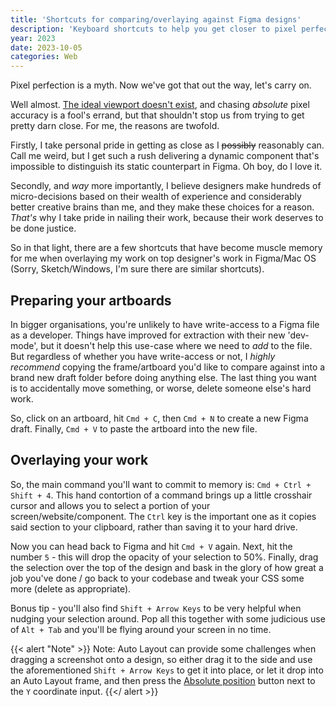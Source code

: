 ```yaml
---
title: 'Shortcuts for comparing/overlaying against Figma designs'
description: 'Keyboard shortcuts to help you get closer to pixel perfection'
year: 2023
date: 2023-10-05
categories: Web
---
```


Pixel perfection is a myth. Now we've got that out the way, let's carry on.

Well almost. [The ideal viewport doesn't exist](https://viewports.fyi/), and chasing *absolute* pixel accuracy is a fool's errand, but that shouldn't stop us from trying to get pretty darn close. For me, the reasons are twofold.

Firstly, I take personal pride in getting as close as I ~~possibly~~ reasonably can. Call me weird, but I get such a rush delivering a dynamic component that's impossible to distinguish its static counterpart in Figma. Oh boy, do I love it.

Secondly, and *way* more importantly, I believe designers make hundreds of micro-decisions based on their wealth of experience and considerably better creative brains than me, and they make these choices for a reason. _That's_ why I take pride in nailing their work, because their work deserves to be done justice.

So in that light, there are a few shortcuts that have become muscle memory for me when overlaying my work on top designer's work in Figma/Mac OS (Sorry, Sketch/Windows, I'm sure there are similar shortcuts).

## Preparing your artboards

In bigger organisations, you're unlikely to have write-access to a Figma file as a developer. Things have improved for extraction with their new 'dev-mode', but it doesn't help this use-case where we need to _add_ to the file. But regardless of whether you have write-access or not, I *highly recommend* copying the frame/artboard you'd like to compare against into a brand new draft folder before doing anything else. The last thing you want is to accidentally move something, or worse, delete someone else's hard work.

So, click on an artboard, hit `Cmd + C`, then `Cmd + N` to create a new Figma draft. Finally, `Cmd + V` to paste the artboard into the new file.

## Overlaying your work

So, the main command you'll want to commit to memory is: `Cmd + Ctrl + Shift + 4`. This hand contortion of a command brings up a little crosshair cursor and allows you to select a portion of your screen/website/component. The `Ctrl` key is the important one as it copies said section	to your clipboard, rather than saving it to your hard drive.

Now you can head back to Figma and hit `Cmd + V` again. Next, hit the number `5` - this will drop the opacity of your selection to 50%. Finally, drag the selection over the top of the design and bask in the glory of how great a job you've done / go back to your codebase and tweak your CSS some more (delete as appropriate).

Bonus tip - you'll also find `Shift + Arrow Keys` to be very helpful when nudging your selection around. Pop all this together with some judicious use of `Alt + Tab` and you'll be flying around your screen in no time.

{{< alert "Note" >}}
Note: Auto Layout can provide some challenges when dragging a screenshot onto a design, so either drag it to the side and use the aforementioned `Shift + Arrow Keys` to get it into place, or let it drop into an Auto Layout frame, and then press the [Absolute position](https://help.figma.com/hc/en-us/articles/360040451373-Explore-auto-layout-properties#h_01G2RPRBBKVKXK0JV59NCSKEE0) button next to the `Y` coordinate input.
{{</ alert >}}
